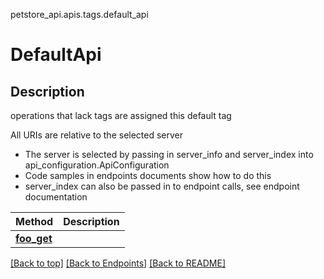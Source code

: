 <a name="top"></a>
petstore_api.apis.tags.default_api
# DefaultApi

## Description
operations that lack tags are assigned this default tag

All URIs are relative to the selected server
- The server is selected by passing in server_info and server_index into api_configuration.ApiConfiguration
- Code samples in endpoints documents show how to do this
- server_index can also be passed in to endpoint calls, see endpoint documentation

Method | Description
------ | -------------
[**foo_get**](default_api/foo_get.md) | 

[[Back to top]](#top) [[Back to Endpoints]](../../../README.md#Endpoints) [[Back to README]](../../../README.md)
